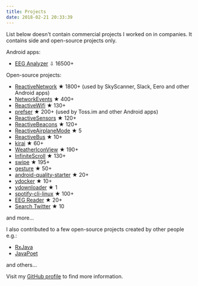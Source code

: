 ```yaml
---
title: Projects
date: 2018-02-21 20:33:39
---
```


List below doesn't contain commercial projects I worked on in companies. It contains side and open-source projects only.

Android apps:

* [EEG Analyzer](https://play.google.com/store/apps/details?id=com.pwittchen.eeganalyzer) ⇩ 16500+

Open-source projects:

* [ReactiveNetwork](https://github.com/pwittchen/ReactiveNetwork) ★ 1800+ (used by SkyScanner, Slack, Eero and other Android apps)
* [NetworkEvents](https://github.com/pwittchen/NetworkEvents) ★ 400+
* [ReactiveWifi](https://github.com/pwittchen/ReactiveWiFi) ★ 130+
* [prefser](https://github.com/pwittchen/prefser) ★ 200+ (used by Toss.im and other Android apps)
* [ReactiveSensors](https://github.com/pwittchen/ReactiveSensors) ★ 120+
* [ReactiveBeacons](https://github.com/pwittchen/ReactiveBeacons) ★ 120+
* [ReactiveAirplaneMode](https://github.com/pwittchen/ReactiveAirplaneMode) ★ 5
* [ReactiveBus](https://github.com/pwittchen/ReactiveBus) ★ 10+
* [kirai](https://github.com/pwittchen/kirai) ★ 60+
* [WeatherIconView](https://github.com/pwittchen/WeatherIconView) ★ 190+
* [InfiniteScroll](https://github.com/pwittchen/InfiniteScroll) ★ 130+
* [swipe](https://github.com/pwittchen/swipe) ★ 195+
* [gesture](https://github.com/pwittchen/gesture) ★ 50+
* [android-quality-starter](https://github.com/pwittchen/android-quality-starter) ★ 20+
* [ydocker](https://github.com/pwittchen/ydocker) ★ 10+
* [ydownloader](https://github.com/pwittchen/ydownloader) ★ 1
* [spotify-cli-linux](https://github.com/pwittchen/spotify-cli-linux) ★ 100+
* [EEG Reader](https://github.com/pwittchen/EEGReader) ★ 20+
* [Search Twitter](https://github.com/pwittchen/SearchTwitter) ★ 10

and more...

I also contributed to a few open-source projects created by other people e.g.:

* [RxJava](https://github.com/ReactiveX/RxJava/commits?author=pwittchen)
* [JavaPoet](https://github.com/square/Javapoet/commits?author=pwittchen)

and others...

Visit my [GitHub profile](https://github.com/pwittchen) to find more information.

